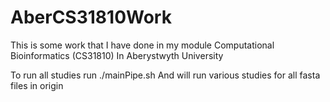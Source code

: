# AberCS31810Work
This is some work that I have done in my module Computational Bioinformatics (CS31810) In Aberystwyth University

To run all studies run ./mainPipe.sh
And will run various studies for all fasta files in origin 
